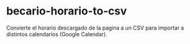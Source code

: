 # becario-horario-to-csv
Convierte el horario descargado de la pagina a un CSV para importar a distintos calendarios (Google Calendar).
